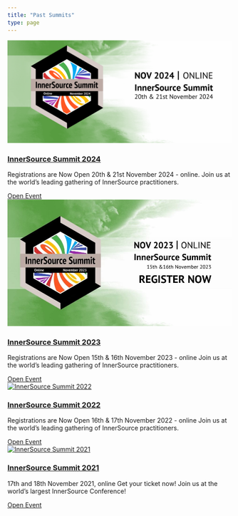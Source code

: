 ```yaml
---
title: "Past Summits"
type: page
---
```

<div class="row">
    <div class="col-lg-4 col-sm-6 mb-5 event-card">
        <div class="card border-0 h-100">
            <div class="h-md-45">
                <a class="primary-link" href="https://innersourcecommons.org/events/isc-2023/">
                    <img src="/images/events/summit-2024.png" alt="InnerSource Summit 2024" class="card-img rounded-lg">
                </a>
                </div>
                <div class="card-body p-0 d-flex flex-column">
                <h3><a href="https://innersourcecommons.org/events/isc-2023/" class="post-title">InnerSource Summit 2024</a></h3>
                <p class="card-text event-card-text">Registrations are Now Open 20th & 21st November 2024 - online. Join us at the world’s leading gathering of InnerSource practitioners.</p>
                <div class="d-flex mt-auto flex-md-row flex-sm-column">
                    <a href="https://innersourcecommons.org/events/isc-2023/" class="btn btn-primary primary-link btn-sm mr-md-1">Open Event</a>
                </div>
            </div>
        </div>
    </div>
    <div class="col-lg-4 col-sm-6 mb-5 event-card">
        <div class="card border-0 h-100">
            <div class="h-md-45">
                <a class="primary-link" href="https://innersourcecommons.org/events/isc-2023/">
                    <img src="/images/events/Summit2023.jpg" alt="InnerSource Summit 2023" class="card-img rounded-lg">
                </a>
                </div>
                <div class="card-body p-0 d-flex flex-column">
                <h3><a href="https://innersourcecommons.org/events/isc-2023/" class="post-title">InnerSource Summit 2023</a></h3>
                <p class="card-text event-card-text">Registrations are Now Open 15th & 16th November 2023 - online Join us at the world’s leading gathering of InnerSource practitioners.</p>
                <div class="d-flex mt-auto flex-md-row flex-sm-column">
                    <a href="https://innersourcecommons.org/events/isc-2023/" class="btn btn-primary primary-link btn-sm mr-md-1">Open Event</a>
                </div>
            </div>
        </div>
    </div>
     <div class="col-lg-4 col-sm-6 mb-5 event-card">
        <div class="card border-0 h-100">
            <div class="h-md-45">
                <a class="primary-link" href="https://innersourcecommons.org/events/isc-2022/">
                    <img src="/images/events/isc-2022.jpg" alt="InnerSource Summit 2022" class="card-img rounded-lg">
                </a>
                </div>
                <div class="card-body p-0 d-flex flex-column">
                <h3><a href="https://innersourcecommons.org/events/isc-2022/" class="post-title">InnerSource Summit 2022</a></h3>
                <p class="card-text event-card-text">Registrations are Now Open 16th & 17th November 2022 - online Join us at the world’s leading gathering of InnerSource practitioners.</p>
                <div class="d-flex mt-auto flex-md-row flex-sm-column">
                    <a href="https://innersourcecommons.org/events/isc-2022/" class="btn btn-primary primary-link btn-sm mr-md-1">Open Event</a>
                </div>
            </div>
        </div>
    </div>
     <div class="col-lg-4 col-sm-6 mb-5 event-card">
        <div class="card border-0 h-100">
            <div class="h-md-45">
                <a class="primary-link" href="https://innersourcecommons.org/events/isc-2021/">
                    <img src="/images/events/Summit2021.JPG" alt="InnerSource Summit 2021" class="card-img rounded-lg">
                </a>
                </div>
                <div class="card-body p-0 d-flex flex-column">
                <h3><a href="https://innersourcecommons.org/events/isc-2021/" class="post-title">InnerSource Summit 2021</a></h3>
                <p class="card-text event-card-text">17th and 18th November 2021, online Get your ticket now! Join us at the world’s largest InnerSource Conference!</p>
                <div class="d-flex mt-auto flex-md-row flex-sm-column">
                    <a href="https://innersourcecommons.org/events/isc-2021/" class="btn btn-primary primary-link btn-sm mr-md-1">Open Event</a>
                </div>
            </div>
        </div>
    </div>
</div<